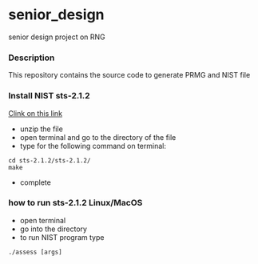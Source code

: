 # senior_design
senior design project on RNG

### Description
This repository contains the source code to generate PRMG and NIST file

### Install NIST sts-2.1.2
[Clink on this link](https://csrc.nist.gov/CSRC/media/Projects/Random-Bit-Generation/documents/sts-2_1_2.zip)
* unzip the file 
* open terminal and go to the directory of the file
* type for the following command on terminal:
```
cd sts-2.1.2/sts-2.1.2/
make
```
* complete

### how to run sts-2.1.2 Linux/MacOS
* open terminal
* go into the directory
* to run NIST program type
```
./assess [args]
```
